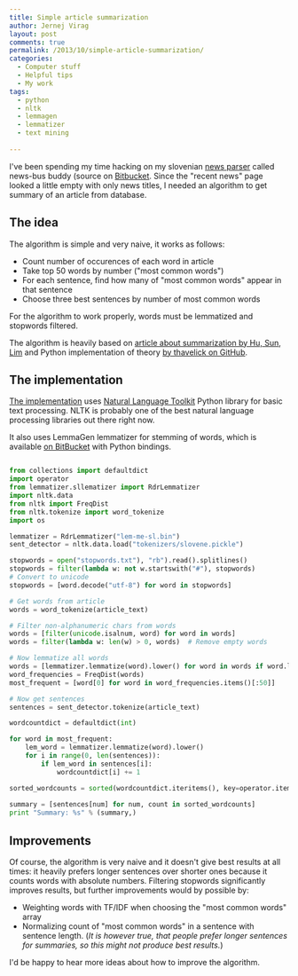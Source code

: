```yaml
---
title: Simple article summarization
author: Jernej Virag
layout: post
comments: true
permalink: /2013/10/simple-article-summarization/
categories:
  - Computer stuff
  - Helpful tips
  - My work
tags:
  - python
  - nltk
  - lemmagen
  - lemmatizer
  - text mining
  
---
```

I've been spending my time hacking on my slovenian [news parser][1] called news-bus buddy (source on [Bitbucket][2]. Since the "recent news" page looked a little empty with only news titles, I needed an algorithm to get summary of an article from database. 

## The idea

The algorithm is simple and very naive, it works as follows:

 - Count number of occurences of each word in article
 - Take top 50 words by number ("most common words") 
 - For each sentence, find how many of "most common words" appear in that sentence
 - Choose three best sentences by number of most common words

For the algorithm to work properly, words must be lemmatized and stopwords filtered.

The algorithm is heavily based on [article about summarization by Hu, Sun, Lim][6] and Python implementation of theory [by thavelick on GitHub][7].
 
## The implementation


[The implementation][3] uses [Natural Language Toolkit][4] Python library for basic text processing. NLTK is probably one of the best natural language processing libraries out there right now.

It also uses LemmaGen lemmatizer for stemming of words, which is available [on BitBucket][5] with Python bindings.

<!--more-->
 
``` python summarizer.py

from collections import defaultdict
import operator
from lemmatizer.sllematizer import RdrLemmatizer
import nltk.data
from nltk import FreqDist
from nltk.tokenize import word_tokenize
import os

lemmatizer = RdrLemmatizer("lem-me-sl.bin")
sent_detector = nltk.data.load("tokenizers/slovene.pickle")

stopwords = open("stopwords.txt"), "rb").read().splitlines()
stopwords = filter(lambda w: not w.startswith("#"), stopwords)
# Convert to unicode
stopwords = [word.decode("utf-8") for word in stopwords]

# Get words from article
words = word_tokenize(article_text)

# Filter non-alphanumeric chars from words
words = [filter(unicode.isalnum, word) for word in words]
words = filter(lambda w: len(w) > 0, words)  # Remove empty words

# Now lemmatize all words
words = [lemmatizer.lemmatize(word).lower() for word in words if word.lower() not in stopwords]
word_frequencies = FreqDist(words)
most_frequent = [word[0] for word in word_frequencies.items()[:50]]

# Now get sentences
sentences = sent_detector.tokenize(article_text)

wordcountdict = defaultdict(int)

for word in most_frequent:
	lem_word = lemmatizer.lemmatize(word).lower()
	for i in range(0, len(sentences)):
		if lem_word in sentences[i]:
			wordcountdict[i] += 1

sorted_wordcounts = sorted(wordcountdict.iteritems(), key=operator.itemgetter(1), reverse=True)[:num_sentences]
    
summary = [sentences[num] for num, count in sorted_wordcounts]
print "Summary: %s" % (summary,) 
```

## Improvements

Of course, the algorithm is very naive and it doesn't give best results at all times: it heavily prefers longer sentences over shorter ones because it counts words with absolute numbers. Filtering stopwords significantly improves results, but further improvements would by possible by:

- Weighting words with TF/IDF when choosing the "most common words" array
- Normalizing count of "most common words" in a sentence with sentence length. (_It is however true, that people prefer longer sentences for summaries, so this might not produce best results._)

I'd be happy to hear more ideas about how to improve the algorithm.


 [1]: http://news.virag.si/
 [2]: https://bitbucket.org/mavrik/news-buddy
 [3]: https://bitbucket.org/mavrik/news-buddy/src/e6e999c77bd4dedcb779a91c4bb0832bdd39a999/mining/summarizer.py?at=master
 [4]: http://nltk.org/
 [5]: https://bitbucket.org/mavrik/slovene_lemmatizer
 [6]: http://citeseerx.ist.psu.edu/viewdoc/download?doi=10.1.1.222.6530&rep=rep1&type=pdf
 [7]: https://github.com/thavelick/summarize